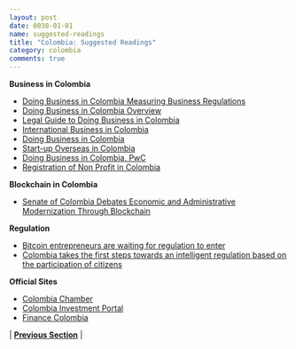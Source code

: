 ```yaml
---
layout: post
date: 0038-01-01
name: suggested-readings
title: "Colombia: Suggested Readings"
category: colombia
comments: true
---
```


**Business in Colombia**
- [Doing Business in Colombia Measuring Business Regulations](http://www.doingbusiness.org/data/exploreeconomies/colombia)
- [Doing Business in Colombia Overview](http://www.doingbusiness.org/~/media/WBG/DoingBusiness/Documents/Subnational-Reports/DB17-Colombia-Overview-English.PDF)
- [Legal Guide to Doing Business in Colombia](http://www.investincolombia.com.co/publication/legal-guide.html)
- [International Business in Colombia](https://www.allianceexperts.com/en/knowledge/countries/america/international-business-in-colombia/)
- [Doing Business in Colombia](http://www.colombia.doingbusinessguide.co.uk/)
- [Start-up Overseas in Colombia](https://www.startupoverseas.co.uk/starting-a-business-in-colombia)
- [Doing Business in Colombia, PwC](https://www.pwc.com/co/es/publicaciones/assets/doing-business-in-colombia-en-2016.pdf)
- [Registration of Non Profit in Colombia](https://www.ccb.org.co/Inscripciones-y-renovaciones/Fundaciones-asociaciones-y-corporaciones/Registro-de-entidades-extranjeras-de-derecho-privado-sin-animo-de-lucro)
 
**Blockchain in Colombia**
- [Senate of Colombia Debates Economic and Administrative Modernization Through Blockchain](https://www.criptonoticias.com/adopcion/senado-colombia-debate-modernizacion-economica-administrativa-mediante-blockchain/)

**Regulation**
- [Bitcoin entrepreneurs are waiting for regulation to enter](https://www.criptonoticias.com/adopcion/senado-colombia-debate-modernizacion-economica-administrativa-mediante-blockchain/)
- [Colombia takes the first steps towards an intelligent regulation based on the participation of citizens](https://www.dnp.gov.co/Paginas/Colombia-da-los-primeros-pasos-hacia-una-regulaci%C3%B3n-inteligente-basada-en-la-participaci%C3%B3n-de-los-ciudadanos.aspx)

**Official Sites**
- [Colombia Chamber](http://www.colombiachamber.com/)
- [Colombia Investment Portal](http://www.investincolombia.com.co/)
- [Finance Colombia](http://www.financecolombia.com/)

| **[Previous Section]( https://neo-project.github.io/global-blockchain-compliance-hub//colombia/colombia-nullify-smart-contracts.html)** |
